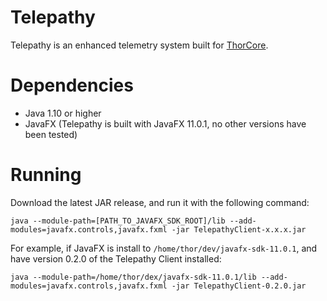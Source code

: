 # Telepathy
Telepathy is an enhanced telemetry system built for [ThorCore](https://github.com/FTC-9974-THOR/ThorCore).

# Dependencies
 * Java 1.10 or higher
 * JavaFX (Telepathy is built with JavaFX 11.0.1, no other versions have been tested)

# Running
Download the latest JAR release, and run it with the following command:

    java --module-path=[PATH_TO_JAVAFX_SDK_ROOT]/lib --add-modules=javafx.controls,javafx.fxml -jar TelepathyClient-x.x.x.jar

For example, if JavaFX is install to ```/home/thor/dev/javafx-sdk-11.0.1```, and have version 0.2.0 of the Telepathy Client installed:

    java --module-path=/home/thor/dex/javafx-sdk-11.0.1/lib --add-modules=javafx.controls,javafx.fxml -jar TelepathyClient-0.2.0.jar
